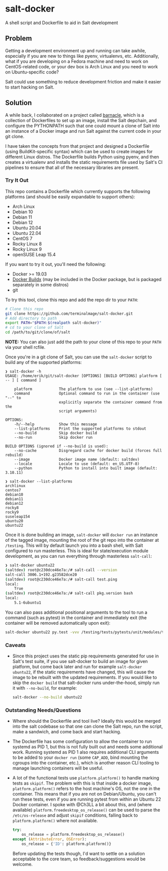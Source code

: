 # salt-docker

A shell script and Dockerfile to aid in Salt development

## Problem

Getting a development environment up and running can take awhile, especially if
you are new to things like pyenv, virtualenvs, etc. Additionally, what if you
are developing on a Fedora machine and need to work on CentOS-related code, or
your dev box is Arch Linux and you need to work on Ubuntu-specific code?

Salt could use something to reduce development friction and make it easier to
start hacking on Salt.

## Solution

A while back, I collaborated on a project called
[barnacle](https://github.com/cachedout/barnacle), which is a collection of
Dockerfiles to set up an image, install the Salt depchain, and configure the
PYTHONPATH such that one could mount a clone of Salt into an instance of a
Docker image and run Salt against the current code in your git clone.

I have taken the concepts from that project and designed a Dockerfile (using
BuildKit-specific syntax) which can be used to create images for different
Linux distros. The Dockerfile builds Python using pyenv, and then creates a
virtualenv and installs the static requirements file used by Salt's CI
pipelines to ensure that all of the necessary libraries are present.

### Try It Out

This repo contains a Dockerfile which currently supports the following
platforms (and should be easily expandable to support others):

- Arch Linux
- Debian 10
- Debian 11
- Debian 12
- Ubuntu 20.04
- Ubuntu 22.04
- CentOS 7
- Rocky Linux 8
- Rocky Linux 9
- openSUSE Leap 15.4

If you want to try it out, you'll need the following:

- Docker >= 19.03
- [Docker Buildx](https://github.com/docker/buildx#installing) (may be included
  in the Docker package, but is packaged separately in some distros)
- git

To try this tool, clone this repo and add the repo dir to your `PATH`:

```bash
# Clone this repo
git clone https://github.com/terminalmage/salt-docker.git
# Add directory to path
export PATH="$PATH:$(realpath salt-docker)"
# cd to your clone of Salt
cd /path/to/git/clone/of/salt
```

**NOTE:** You can also just add the path to your clone of this repo to your
`PATH` via your shell rcfile.

Once you're in a git clone of Salt, you can use the `salt-docker` script to
build any of the supported platforms:

```
❯ salt-docker -h
USAGE: /home/erik/git/salt-docker [OPTIONS] [BUILD OPTIONS] platform [ -- ] [ command ]

    platform            The platform to use (see --list-platforms)
    command             Optional command to run in the container (use "--" to
                        explicitly separate the container command from the
                        script arguments)

OPTIONS:
    -h/--help           Show this message
    --list-platforms    Print the supported platforms to stdout
    --no-build          Skip docker build
    --no-run            Skip docker run

BUILD OPTIONS (ignored if --no-build is used):
    --no-cache          Disgregard cache for docker build (forces full rebuild)
    --image             Docker image name (default: saltdev)
    --locale            Locale to use (default: en_US.UTF-8)
    --python            Python to install into built image (default: 3.10.11)

❯ salt-docker --list-platforms
archlinux
centos7
debian10
debian11
debian12
rocky8
rocky9
suseleap154
ubuntu20
ubuntu22
```

Once it is done building an image, `salt-docker` will `docker run` an instance
of the tagged image, mounting the root of the git repo into the container at
`/testing`. This will by default launch you into a bash shell, with Salt
configured to run masterless. This is ideal for state/execution module
development, as you can run everything through masterless `salt-call`:

```bash
❯ salt-docker ubuntu22
(saltdev) root@c230dce46e7a:/# salt-call --version
salt-call 3006.1+192.g23582dce20
(saltdev) root@c230dce46e7a:/# salt-call test.ping
local:
    True
(saltdev) root@c230dce46e7a:/# salt-call pkg.version bash
local:
    5.1-6ubuntu1
```

You can also pass additional positional arguments to the tool to run a command
(such as pytest) in the container and immediately exit (the container will be
removed automatically upon exit):

```bash
salt-docker ubuntu22 py.test -vvv /testing/tests/pytests/unit/modules/test_aptpkg.py
```

### Caveats

- Since this project uses the static pip requirements generated for use in
  Salt's test suite, if you use salt-docker to build an image for given
  platform, but come back later and run for example `salt-docker ubuntu22`, if
  the static requirements have changed, this will cause the image to be rebuilt
  with the updated requirements. If you would like to skip the `docker build`
  that salt-docker runs under-the-hood, simply run it with `--no-build`, for
  example:

  ```bash
  salt-docker --no-build ubuntu22
  ```

### Outstanding Needs/Questions

- Where should the Dockerfile and tool live? Ideally this would be merged into
  the salt codebase so that one can clone the Salt repo, run the script, make a
  sandwich, and come back and start hacking.

- The Dockerfile has some configuration to allow the container to run systemd
  as PID 1, but this is not fully built out and needs some additional work.
  Running systemd as PID 1 also requires additional CLI arguments to be added
  to your `docker run` (some `CAP_ADD`, bind mounting the cgroups into the
  container, etc.), which is another reason CLI tooling to manage launching
  containers will be useful.

- A lot of the functional tests use `platform.platform()` to handle marking
  tests as `skipif`. The problem with this is that inside a docker image,
  `platform.platform()` refers to the host machine's OS, not the one in the
  container. This means that if you are not on Debian/Ubuntu, you can't run
  these tests, even if you are running pytest from within an Ubuntu 22 Docker
  container. I spoke with @Ch3LL a bit about this, and (where available)
  `platform.freedesktop_os_release()` can be used to parse the
  `/etc/os-release` and adjust `skipif` conditions, falling back to
  `platform.platform()` where not available.

  ```python
  try:
      os_release = platform.freedesktop_os_release()
  except (AttributeError, OSError):
      os_release = {'ID': platform.platform()}
  ```

  Before updating the tests though, I'd want to settle on a solution acceptable
  to the core team, so feedback/suggestions would be welcome.
